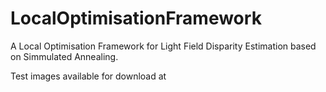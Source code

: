 # LocalOptimisationFramework

A Local Optimisation Framework for Light Field Disparity Estimation based on Simmulated Annealing. 

Test images available for download at [](https://lightfield-analysis.uni-konstanz.de/)
